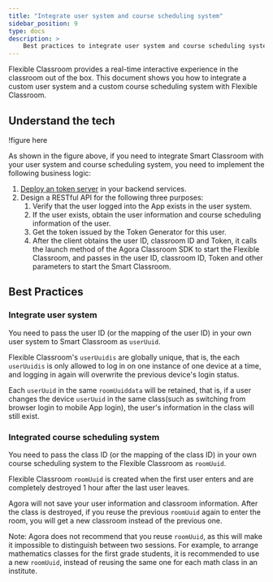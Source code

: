 ```yaml
---
title: "Integrate user system and course scheduling system"
sidebar_position: 9
type: docs
description: >
    Best practices to integrate user system and course scheduling system in Flexible Classroom
---
```


Flexible Classroom provides a real-time interactive experience in the classroom out of the box. This document shows you how to integrate a custom user system and a custom course scheduling system with Flexible Classroom.

## Understand the tech

!figure here

As shown in the figure above, if you need to integrate Smart Classroom with your user system and course scheduling system, you need to implement the following business logic:

1. [Deploy an <Vg k="SIG"/> token server](/signaling/develop/authentication-workflow) in your backend services.
1. Design a RESTful API for the following three purposes:
    1. Verify that the user logged into the App exists in the user system.
    1. If the user exists, obtain the user information and course scheduling information of the user.
    1. Get the <Vg k="SIG"/> token issued by the <Vg k="SIG"/> Token Generator for this user.
    1. After the client obtains the user ID, classroom ID and <Vg k="SIG"/> Token, it calls the launch method of the Agora Classroom SDK to start the Flexible Classroom, and passes in the user ID, classroom ID, <Vg k="SIG"/> Token and other parameters to start the Smart Classroom.

## Best Practices

### Integrate user system

You need to pass the user ID (or the mapping of the user ID) in your own user system to Smart Classroom as `userUuid`.

Flexible Classroom's `userUuidis` are globally unique, that is, the each `userUuidis` is only allowed to log in on one instance of one device at a time, and logging in again will overwrite the previous device's login status.

Each `userUuid` in the same `roomUuiddata` will be retained, that is, if a user changes the device `userUuid` in the same class(such as switching from browser login to mobile App login), the user's information in the class will still exist.

### Integrated course scheduling system

You need to pass the class ID (or the mapping of the class ID) in your own course scheduling system to the Flexible Classroom as `roomUuid`.

Flexible Classroom `roomUuid` is created when the first user enters and are completely destroyed 1 hour after the last user leaves.

Agora will not save your user information and classroom information. After the class is destroyed, if you reuse the previous `roomUuid` again to enter the room, you will get a  new classroom instead of the previous one.

Note: Agora does not recommend that you reuse `roomUuid`, as this will make it impossible to distinguish between two sessions. For example, to arrange mathematics classes for the first grade students, it is recommended to use a new `roomUuid`, instead of reusing the same one for each math class in an institute.
